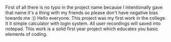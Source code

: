 First of all there is no typo in the project name because I intentionally gave that name it's a thing with my friends so please don't have negative bias towards me :))
Hello everyone. This project was my first work in the college. It it simple calculator with login system. All user recordings will saved into notepad. This work is a solid first year project which educates you basic elements of coding.
